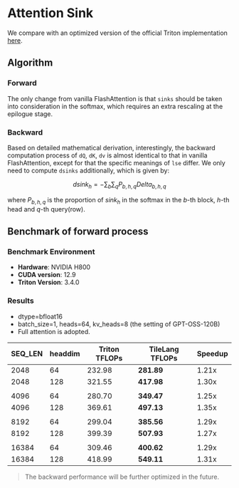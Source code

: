 # Attention Sink

We compare with an optimized version of the official Triton implementation [here](https://github.com/openai/gpt-oss/blob/main/gpt_oss/triton/attention.py).


## Algorithm
### Forward
The only change from vanilla FlashAttention is that `sinks` should be taken into consideration in the softmax, which requires an extra rescaling at the epilogue stage.

### Backward
Based on detailed mathematical derivation, interestingly, the backward computation process of `dQ`, `dK`, `dv` is almost identical to that in vanilla FlashAttention, except for that the specific meanings of `lse` differ. We only need to compute `dsinks` additionally, which is given by:

$$
dsink_h=-\sum_{b}\sum_{q}P_{b, h, q}Delta_{b, h, q}
$$

where $P_{b, h, q}$ is the proportion of $sink_h$ in the softmax in the $b$-th block, $h$-th head and $q$-th query(row).

## Benchmark of forward process

### Benchmark Environment
- **Hardware**: NVIDIA H800
- **CUDA version**: 12.9
- **Triton Version**: 3.4.0

### Results

- dtype=bfloat16
- batch_size=1, heads=64, kv_heads=8 (the setting of GPT-OSS-120B)
- Full attention is adopted.

| SEQ_LEN | headdim | Triton TFLOPs | TileLang TFLOPs      | Speedup |
|---------|---------|---------------|----------------------|---------|
| 2048    |   64    | 232.98        | **281.89**           | 1.21x   |
| 2048    |  128    | 321.55        | **417.98**           | 1.30x   |
|         |         |               |                      |         |
| 4096    |   64    | 280.70        | **349.47**           | 1.25x   |
| 4096    |  128    | 369.61        | **497.13**           | 1.35x   |
|         |         |               |                      |         |
| 8192    |   64    | 299.04        | **385.56**           | 1.29x   |
| 8192    |  128    | 399.39        | **507.93**           | 1.27x   |
|         |         |               |                      |         |
| 16384   |   64    | 309.46        | **400.62**           | 1.29x   |
| 16384   |  128    | 418.99        | **549.11**           | 1.31x   |

> The backward performance will be further optimized in the future.